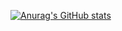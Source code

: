 [![Anurag's GitHub stats](https://github-readme-stats.vercel.app/api?username=vildanbina)](https://github.com/anuraghazra/github-readme-stats)
